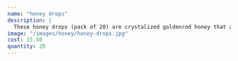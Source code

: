 ```yaml
---
name: "honey drops"
description: |
  These honey drops (pack of 20) are crystalized goldenrod honey that are the perfect natural sweeteners, throat soothers, or just as a yummy treat for on the go.
image: "/images/honey/honey-drops.jpg"
cost: 15.50
quantity: 20
---
```

